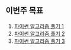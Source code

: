 ## 이번주 목표

1. [파이썬 알고리즘 풀기 1](https://github.com/sunivers/Study__Algorithm/commit/412bfc8a5bc4d7cde35218087d441fd036390b06)
2. [파이썬 알고리즘 풀기 2](https://github.com/sunivers/Study__Algorithm/commit/f0a48e07f925a997708ca25d57e57eb1771c4d08)
3. [파이썬 알고리즘 풀기 3](https://github.com/sunivers/Study__Algorithm/commit/0a0708653ba640f09ae9059aad8be1fc5cd7ffdc)